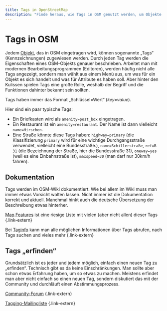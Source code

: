 ```yaml
---
title: Tags in OpenStreetMap
description: "Finde heraus, wie Tags in OSM genutzt werden, um Objekte wie Straßen oder Restaurants zu kennzeichnen."
---
```


# Tags in OSM

Jedem [Objekt](/beitragen/datenmodell/), das in OSM eingetragen wird, können
sogenannte „Tags“ (Kennzeichnungen) zugewiesen werden. Durch jeden Tag werden
die Eigenschaften eines OSM-Objekts genauer beschrieben. Arbeitet man mit
modernen Bearbeitungsprogrammen (Editoren), werden häufig nicht alle Tags
angezeigt, sondern man wählt aus einem Menü aus, um was für ein Objekt es sich
handelt und was für Attribute es haben soll. Aber hinter den Kulissen spielen
Tags eine große Rolle, weshalb der Begriff und die Funktionen dahinter bekannt
sein sollten.

Tags haben immer das Format „Schlüssel=Wert“ (*key=value*).

Hier sind ein paar typische Tags:

* Ein Briefkasten wird als `amenity=post_box` eingetragen.
* Ein Restaurant ist ein `amenity=restaurant`. Der Name ist dann vielleicht
  `name=Hirschen`.
* Eine Straße könnte diese Tags haben: `highway=primary` (die Klassifizierung
  `primary` wird für eine wichtige Durchgangsstraße verwendet, vielleicht eine
  Bundesstraße.), `name=Schillerstraße`, `ref=B 31` (die Bezeichnung der Straße,
  hier die Bundesstraße 31), `oneway=yes` (weil es eine Einbahnstraße ist),
  `maxspeed=30` (man darf nur 30km/h fahren).

## Dokumentation

Tags werden im OSM-Wiki dokumentiert. Wie bei allem im Wiki muss man immer
etwas Vorsicht walten lassen. Nicht immer ist die Dokumentation korrekt und
aktuell. Manchmal hinkt auch die deutsche Übersetzung der Beschreibung etwas
hinterher.

[Map Features](https://wiki.openstreetmap.org/wiki/Map_features) ist eine
riesige Liste mit vielen (aber nicht allen) dieser Tags
{.link-extern}

Bei [Taginfo](https://taginfo.openstreetmap.org/) kann man alle möglichen
Informationen über Tags abrufen, nach Tags suchen und vieles mehr
{.link-extern}

## Tags „erfinden“

Grundsätzlich ist es jeder und jedem möglich, einfach einen neuen Tag zu
„erfinden“. Technisch gibt es da keine Einschränkungen. Man sollte aber schon
etwas Erfahrung haben, um so etwas zu machen. Meistens erfindet man aber nicht
einfach so einen neuen Tag, sondern diskutiert das mit der Community und
durchläuft einen Abstimmungsprozess.

[Community-Forum](https://community.openstreetmap.org/)
{.link-extern}

[Tagging-Mailingliste](https://lists.openstreetmap.org/listinfo/tagging)
{.link-extern}

